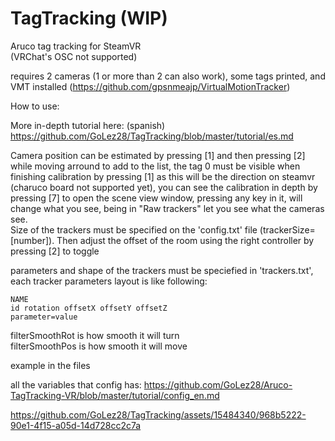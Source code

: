 # TagTracking (WIP)
Aruco tag tracking for SteamVR  
(VRChat's OSC not supported)

requires 2 cameras (1 or more than 2 can also work), some tags printed, and VMT installed (https://github.com/gpsnmeajp/VirtualMotionTracker)

How to use: 

More in-depth tutorial here: (spanish) https://github.com/GoLez28/TagTracking/blob/master/tutorial/es.md  

Camera position can be estimated by pressing [1] and then pressing [2] while moving arround to add to the list, the tag 0 must be visible when finishing calibration by pressing [1] as this will be the direction on steamvr (charuco board not supported yet), you can see the calibration in depth by pressing [7] to open the scene view window, pressing any key in it, will change what you see, being in "Raw trackers" let you see what the cameras see.   
Size of the trackers must be specified on the 'config.txt' file (trackerSize=[number]). Then adjust the offset of the room using the right controller by pressing [2] to toggle

parameters and shape of the trackers must be speciefied in 'trackers.txt', each tracker parameters layout is like following:
```
NAME  
id rotation offsetX offsetY offsetZ  
parameter=value
```

filterSmoothRot is how smooth it will turn  
filterSmoothPos is how smooth it will move

example in the files

all the variables that config has: https://github.com/GoLez28/Aruco-TagTracking-VR/blob/master/tutorial/config_en.md


https://github.com/GoLez28/TagTracking/assets/15484340/968b5222-90e1-4f15-a05d-14d728cc2c7a

